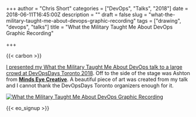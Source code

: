 +++
author = "Chris Short"
categories = ["DevOps", "Talks", "2018"]
date = 2018-06-11T16:45:00Z
description = ""
draft = false
slug = "what-the-military-taught-me-about-devops-graphic-recording"
tags = ["drawing", "devops", "talks"]
title = "What the Military Taught Me About DevOps Graphic Recording"

+++

{{< carbon >}}

[I presented my What the Military Taught Me About DevOps talk to a large crowd at DevOpsDays Toronto 2018](https://chrisshort.net/devopsdays-toronto-2018-what-the-military-taught-me-about-devops/). Off to the side of the stage was Ashton from [**Minds Eye Creative**](http://www.mindseyecreative.ca/). A beautiful piece of art was created from my talk and I cannot thank the DevOpsDays Toronto organizers enough for it.

[![What the Military Taught Me About DevOps Graphic Recording](/drawings/DevOpsDaysTO_May30_2018_ChrisShort.jpg)](/drawings/DevOpsDaysTO_May30_2018_ChrisShort.jpg)

{{< eo_signup >}}
